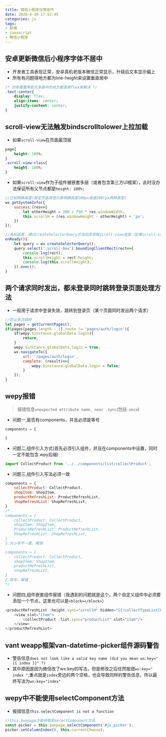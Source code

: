 ```yaml
---
title: 微信小程序日常技巧
date: 2020-4-10 17:52:45
categories: js
tags:
- 前端
- javascript
- 微信小程序
---
```


## 安卓更新微信后小程序字体不居中
* 开发者工具表现正常，安卓真机老版本微信正常显示，升级后文本显示偏上
* 所有有问题得地方都为line-height来设置垂直居中
```css
/* 所有需要用到文本居中的地方都是用flex来解决 */
.text-center{
    display: flex;
    align-items: center;
    justify-content: center;
}
```

## scroll-view无法触发bindscrolltolower上拉加载
* 如果`scroll-view`在页面最顶层
```css
page{
    height: 100%;
}
.scroll-view-class{
    height: 100%;
}
```

* 如果`scroll-view`作为子组件被嵌套多层（或者包含第三方UI框架），此时没办法保证所有父节点都是`height: 100%;`
```js
//已知明确高度(假定页面其他元素明确高度100px或者200rpx两种类型)
wx.getSystemInfo({
    success:(res=>{
        let otherHeight = 200 / 750 * res.windowWidth;
        this.scrollH = (res.windowHeight - otherHeight) + 'px';
    })
});

//未知高度，通过createSelectorQuery方法动态获取scroll-view高度（如果scroll-view内是数据请求的，需要在获取到数据渲染页面之后再设置高度）
onReady(){
    let query = wx.createSelectorQuery();
    query.select('.scroll-box').boundingClientRect(rect=>{
        console.log(rect);
        this.scrollHeight = rect.height;
        console.log(this.scrollHeight);
    }).exec();
}
```

## 两个请求同时发出，都未登录同时跳转登录页面处理方法
* 一般用于请求中登录失效，跳转到登录页（某个页面同时发出两个请求）
```js
//防止多次跳转
let pages = getCurrentPages();
if(pages[pages.length - 1].route != 'pages/auth/login'){
    if(wepy.$instance.globalData.login){
        return;
    }
    wepy.$instance.globalData.login = true;
    wx.navigateTo({
        url: '/pages/auth/login',
        complete: (result)=>{
            wepy.$instance.globalData.login = false;
        }
    });
}
```

## wepy报错
> 报错信息`unexpected attribute name, near .sync`(包括`.once`)  

* 问题一,是否有components，并且必须是等号
```js
components = {

}
```

* 问题二,组件引入方式(首先必须引入组件，并且在components中设置，同时一定不能包含.wpy后缀)
```js
import CollectProduct from '../../components/list/collectProduct';
```

* 问题三,组件引入写法必须一致
```js
components = {
    collectProduct: CollectProduct,
    shopItem: ShopItem,
    productRefreshList: ProductRefreshList,
    shopRefreshList: ShopRefreshList,
}
/*
components = {
    collectProduct: CollectProduct,
    shopItem: ShopItem,
    ProductRefreshList: ProductRefreshList,
    ShopRefreshList: ShopRefreshList,
}
1.大小写不一直，报错

components = {
    collectProduct: CollectProduct,
    shopItem: ShopItem,
    productRefreshList,
    shopRefreshList,
}
2.简写，报错
*/
```

* 问题四,组件嵌套组件报错（我遇到的问题就是这个，两个自定义组件中必须要添加一个节点，这里也可以是`<block></block>`）
```js
<productRefreshList :height.sync="scrollH" hidden="{{!collectTypeList[0].active}}">
    <view slot="item">
        <collectProduct :list.sync="productList" slot="item"/>
    </view>
</productRefreshList>
```

## vant weapp框架van-datetime-picker组件源码警告
* 警告信息`does not look like a valid key name (did you mean wx:key="{{ index }}" ?)`
* 其中原因是因为微信改了wx:key的写法，但是修改之后任然报错`wx:key=" index "`,重点就是`index`旁边的两个空格，也会导致同样的警告信息，所以最终写法为`wx:key="index"`

## wepy中不能使用selectComponent方法
* 报错信息`this.selectComponent is not a function`
```js
//this.$wxpage才能获取到selectComponent方法
const picker = this.$wxpage.selectComponent('#js_picker');
picker.setColumnIndex(0, this.currentChoose);
```